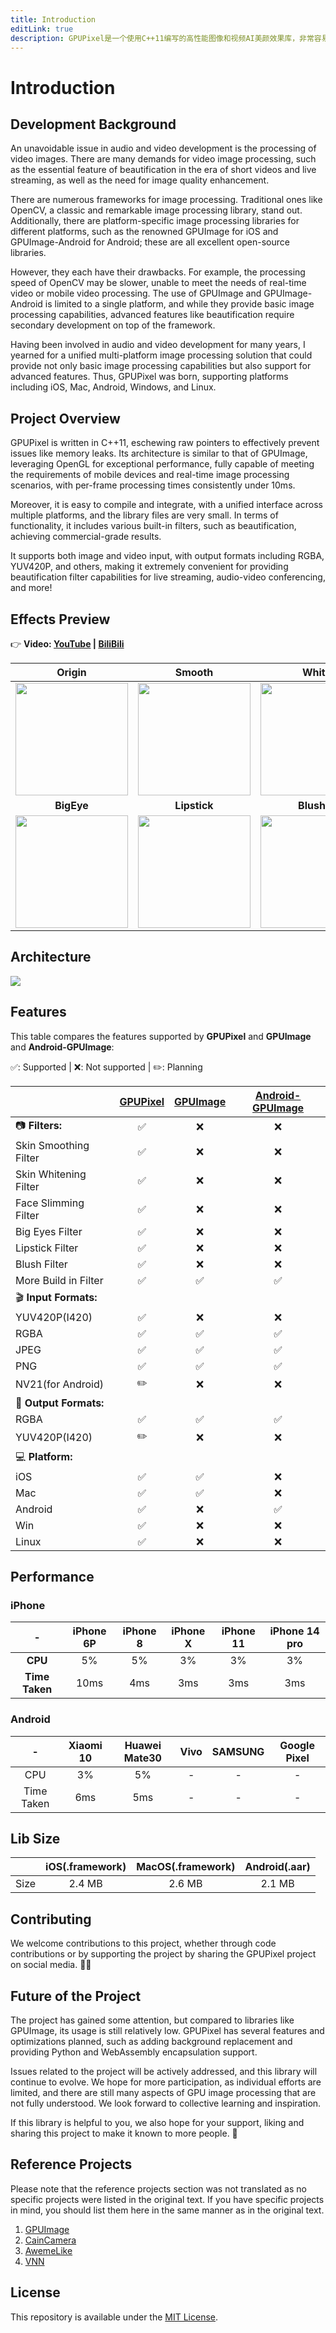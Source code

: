 ```yaml
---
title: Introduction
editLink: true
description: GPUPixel是一个使用C++11编写的高性能图像和视频AI美颜效果库，非常容易编译和集成，并且库文件非常小。它是基于GPU的，并且带有内置的美颜效果滤镜，可以实现商业级别的效果。它支持的平台包括iOS、Mac和Android，理论上可以移植到任何支持OpenGL/ES的平台
---
```


<Badge type="tip" text="Version: 1.2.5" />

# Introduction

## Development Background
An unavoidable issue in audio and video development is the processing of video images. There are many demands for video image processing, such as the essential feature of beautification in the era of short videos and live streaming, as well as the need for image quality enhancement.

There are numerous frameworks for image processing. Traditional ones like OpenCV, a classic and remarkable image processing library, stand out. Additionally, there are platform-specific image processing libraries for different platforms, such as the renowned GPUImage for iOS and GPUImage-Android for Android; these are all excellent open-source libraries.

However, they each have their drawbacks. For example, the processing speed of OpenCV may be slower, unable to meet the needs of real-time video or mobile video processing. The use of GPUImage and GPUImage-Android is limited to a single platform, and while they provide basic image processing capabilities, advanced features like beautification require secondary development on top of the framework.

Having been involved in audio and video development for many years, I yearned for a unified multi-platform image processing solution that could provide not only basic image processing capabilities but also support for advanced features. Thus, GPUPixel was born, supporting platforms including iOS, Mac, Android, Windows, and Linux.

## Project Overview
GPUPixel is written in C++11, eschewing raw pointers to effectively prevent issues like memory leaks. Its architecture is similar to that of GPUImage, leveraging OpenGL for exceptional performance, fully capable of meeting the requirements of mobile devices and real-time image processing scenarios, with per-frame processing times consistently under 10ms.

Moreover, it is easy to compile and integrate, with a unified interface across multiple platforms, and the library files are very small. In terms of functionality, it includes various built-in filters, such as beautification, achieving commercial-grade results.

It supports both image and video input, with output formats including RGBA, YUV420P, and others, making it extremely convenient for providing beautification filter capabilities for live streaming, audio-video conferencing, and more!
## Effects Preview

👉 **Video: <a href="https://youtu.be/9BY1Qx1NEPs" target="_blank">YouTube</a> | <a href="https://www.bilibili.com/video/BV1xQ4y1L7Fh/?share_source=copy_web&vd_source=46adcb1014fa989cfcbb4cc1e866831e" target="_blank">BiliBili</a>**


|                   **Origin**                    |                    **Smooth**                     |                    **White**                     |                   **ThinFace**                    |
| :---------------------------------------------: | :-----------------------------------------------: | :----------------------------------------------: | :-----------------------------------------------: |
| <img src="../../image/origin.gif" width="180px"> |  <img src="../../image/smooth.gif" width="180px">  |  <img src="../../image/white.gif" width="180px">  | <img src="../../image/thinface.gif" width="180px"> |
|                   **BigEye**                    |                   **Lipstick**                    |                   **Blusher**                    |                    **ON-OFF**                     |
| <img src="../../image/bigeye.gif" width="180px"> | <img src="../../image/lipstick.gif" width="180px"> | <img src="../../image/blusher.gif" width="180px"> |  <img src="../../image/on-off.gif" width="180px">  |

## Architecture
![](../../image/arch-en.jpg)

## Features

This table compares the features supported by **GPUPixel** and **GPUImage** and **Android-GPUImage**:

✅: Supported | ❌: Not supported | ✏️: Planning

|                       | [GPUPixel](https://github.com/pixpark/gpupixel) | [GPUImage](https://github.com/BradLarson/GPUImage) | [Android-GPUImage](https://github.com/cats-oss/android-gpuimage) |
| :-------------------- | :---------------------------------------------: | :------------------------------------------------: | :----------------------------------------------------------: |
| 📷 **Filters:**        |                        ✅                        |                         ❌                          |                              ❌                               |
| Skin Smoothing Filter |                        ✅                        |                         ❌                          |                              ❌                               |
| Skin Whitening Filter |                        ✅                        |                         ❌                          |                              ❌                               |
| Face Slimming Filter  |                        ✅                        |                         ❌                          |                              ❌                               |
| Big Eyes Filter       |                        ✅                        |                         ❌                          |                              ❌                               |
| Lipstick Filter       |                        ✅                        |                         ❌                          |                              ❌                               |
| Blush Filter          |                        ✅                        |                         ❌                          |                              ❌                               |
| More Build in Filter  |                        ✅                        |                         ✅                          |                              ✅                               |
| 🎬 **Input Formats:**  |                                                 |                                                    |                                                              |
| YUV420P(I420)         |                        ✅                        |                         ❌                          |                              ❌                               |
| RGBA                  |                        ✅                        |                         ✅                          |                              ✅                               |
| JPEG                  |                        ✅                        |                         ✅                          |                              ✅                               |
| PNG                   |                        ✅                        |                         ✅                          |                              ✅                               |
| NV21(for Android)     |                        ✏️                        |                         ❌                          |                              ❌                               |
| 🎥 **Output Formats:** |                                                 |                                                    |                                                              |
| RGBA                  |                        ✅                        |                         ✅                          |                              ✅                               |
| YUV420P(I420)         |                        ✏️                        |                         ❌                          |                              ❌                               |
| 💻 **Platform:**       |                                                 |                                                    |                                                              |
| iOS                   |                        ✅                        |                         ✅                          |                              ❌                               |
| Mac                   |                        ✅                        |                         ✅                          |                              ❌                               |
| Android               |                        ✅                        |                         ❌                          |                              ✅                               |
| Win                   |                        ✅                        |                         ❌                          |                              ❌                               |
| Linux                 |                        ✅                        |                         ❌                          |                              ❌                               |


##  Performance
### iPhone
|       -        | iPhone 6P | iPhone 8 | iPhone X | iPhone 11 | iPhone 14 pro |
| :------------: | :-------: | :------: | :------: | :-------: | :-----------: |
|    **CPU**     |    5%     |    5%    |    3%    |    3%     |      3%       |
| **Time Taken** |   10ms    |   4ms    |   3ms    |    3ms    |      3ms      |
### Android
|     -      | Xiaomi 10 | Huawei Mate30 | Vivo  | SAMSUNG | Google Pixel |
| :--------: | :-------: | :-----------: | :---: | :-----: | :----------: |
|    CPU     |    3%     |      5%       |   -   |    -    |      -       |
| Time Taken |    6ms    |      5ms      |   -   |    -    |      -       |


## Lib Size

|       | iOS(.framework) | MacOS(.framework) | Android(.aar) |
| :---: | :-------------: | :---------------: | :-----------: |
| Size  |     2.4 MB      |      2.6 MB       |    2.1 MB     |


## Contributing
We welcome contributions to this project, whether through code contributions or by supporting the project by sharing the GPUPixel project on social media. 👏🏻

## Future of the Project
The project has gained some attention, but compared to libraries like GPUImage, its usage is still relatively low. GPUPixel has several features and optimizations planned, such as adding background replacement and providing Python and WebAssembly encapsulation support.

Issues related to the project will be actively addressed, and this library will continue to evolve. We hope for more participation, as individual efforts are limited, and there are still many aspects of GPU image processing that are not fully understood. We look forward to collective learning and inspiration.

If this library is helpful to you, we also hope for your support, liking and sharing this project to make it known to more people. 🙏

## Reference Projects

Please note that the reference projects section was not translated as no specific projects were listed in the original text. If you have specific projects in mind, you should list them here in the same manner as in the original text.

1. [GPUImage](https://github.com/BradLarson/GPUImage) 
2. [CainCamera](https://github.com/CainKernel/CainCamera)
3. [AwemeLike](https://github.com/ZZZZou/AwemeLike)
4. [VNN](https://github.com/joyycom/VNN)

## License
This repository is available under the [MIT License](https://github.com/pixpark/gpupixel?tab=MIT-1-ov-file#readme).

